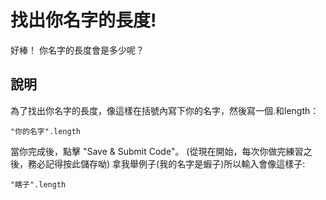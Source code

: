 找出你名字的長度!
=================

好棒！
你名字的長度會是多少呢？

說明
----

為了找出你名字的長度，像這樣在括號內寫下你的名字，然後寫一個.和length：
```
"你的名字".length
```
當你完成後，點擊 "Save & Submit Code"。
(從現在開始，每次你做完練習之後，務必記得按此儲存呦)
拿我舉例子(我的名字是蝦子)所以輸入會像這樣子:
```
"瞎子".length
```
